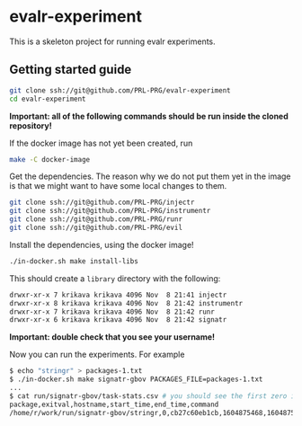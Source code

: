 # evalr-experiment

This is a skeleton project for running evalr experiments.

## Getting started guide

``` sh
git clone ssh://git@github.com/PRL-PRG/evalr-experiment
cd evalr-experiment
```
**Important: all of the following commands should be run inside the cloned repository!**

If the docker image has not yet been created, run

```sh
make -C docker-image
```

Get the dependencies. The reason why we do not put them yet in the image is that
we might want to have some local changes to them.

```sh
git clone ssh://git@github.com/PRL-PRG/injectr
git clone ssh://git@github.com/PRL-PRG/instrumentr
git clone ssh://git@github.com/PRL-PRG/runr
git clone ssh://git@github.com/PRL-PRG/evil
```

Install the dependencies, using the docker image!

``` sh
./in-docker.sh make install-libs
```

This should create a `library` directory with the following:

``` sh
drwxr-xr-x 7 krikava krikava 4096 Nov  8 21:41 injectr
drwxr-xr-x 8 krikava krikava 4096 Nov  8 21:42 instrumentr
drwxr-xr-x 7 krikava krikava 4096 Nov  8 21:42 runr
drwxr-xr-x 6 krikava krikava 4096 Nov  8 21:42 signatr
```

**Important: double check that you see your username!**

Now you can run the experiments. For example

``` sh
$ echo "stringr" > packages-1.txt
$ ./in-docker.sh make signatr-gbov PACKAGES_FILE=packages-1.txt
...
$ cat run/signatr-gbov/task-stats.csv # you should see the first zero indicating a success
package,exitval,hostname,start_time,end_time,command
/home/r/work/run/signatr-gbov/stringr,0,cb27c60eb1cb,1604875468,1604875492,/home/r/work/runr/inst/tasks/run-extracted-code.R /R/CRAN/extracted/stringr /home/r/work/run/package-code-signatr//stringr
```

